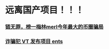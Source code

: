 # 远离国产项目！！！

### [链无罪，榜一梅林merl今年最大的币圈骗局](https://www.163.com/dy/article/J0SFIQSF05567N97.html)

### [诈骗犯 VT 发布项目 ents](https://zhuanlan.zhihu.com/p/689769126)

